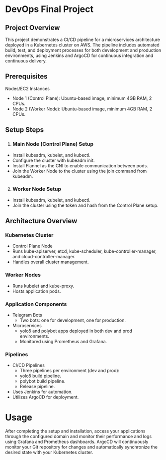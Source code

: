# DevOps Final Project

## Project Overview
This project demonstrates a CI/CD pipeline for a microservices architecture deployed in a Kubernetes cluster on AWS. The pipeline includes automated build, test, and deployment processes for both development and production environments, using Jenkins and ArgoCD for continuous integration and continuous delivery.

## Prerequisites
Nodes/EC2 Instances
* Node 1 (Control Plane): Ubuntu-based image, minimum 4GB RAM, 2 CPUs.
* Node 2 (Worker Node): Ubuntu-based image, minimum 4GB RAM, 2 CPUs.

## Setup Steps
1. ### Main Node (Control Plane) Setup

* Install kubeadm, kubelet, and kubectl.
* Configure the cluster with kubeadm init.
* Install Flannel as the CNI to enable communication between pods.
* Join the Worker Node to the cluster using the join command from kubeadm.

2. ### Worker Node Setup

* Install kubeadm, kubelet, and kubectl.
* Join the cluster using the token and hash from the Control Plane setup.

## Architecture Overview

### Kubernetes Cluster
* Control Plane Node
 * Runs kube-apiserver, etcd, kube-scheduler, kube-controller-manager, and cloud-controller-manager.
 * Handles overall cluster management.

### Worker Nodes
* Runs kubelet and kube-proxy.
* Hosts application pods.

### Application Components
* Telegram Bots
  * Two bots: one for development, one for production.
* Microservices
  * yolo5 and polybot apps deployed in both dev and prod environments.
  * Monitored using Prometheus and Grafana.

### Pipelines
* CI/CD Pipelines
  * Three pipelines per environment (dev and prod):
   * yolo5 build pipeline.
   * polybot build pipeline.
   * Release pipeline.
* Uses Jenkins for automation.
* Utilizes ArgoCD for deployment.


# Usage
After completing the setup and installation, access your applications through the configured domain and monitor their performance and logs using Grafana and Prometheus dashboards. ArgoCD will continuously monitor your Git repository for changes and automatically synchronize the desired state with your Kubernetes cluster.
